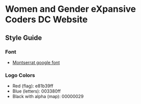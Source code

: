 # Women and Gender eXpansive Coders DC Website

## Style Guide

### Font

-    [Montserrat google font](https://fonts.google.com/specimen/Montserrat?preview.text=WGXC%20DC&preview.size=43&sort=popularity)

### Logo Colors

-    Red (flag): e81b39ff
-    Blue (letters): 003380ff
-    Black with alpha (map): 00000029
